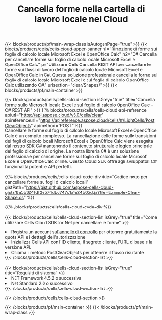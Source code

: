 ﻿---
title:  Cancella forme nella cartella di lavoro locale nel Cloud
description: API cloud e SDK per cancellare forme su Microsoft Excel e OpenOffice Calc. Forme chiare sui fogli di calcolo locali tramite il Cloud Cells API. L'SDK supporta tipi di linguaggi di sviluppo. Includono Android, C#, Go, Java, NodeJS, Perl, PHP, Python, Ruby e swift.
---
{{< blocks/products/pf/main-wrap-class isAutogenPage="true" >}}
{{< blocks/products/cells/cells-cloud-upper-banner h1="Rimozione di forme sul foglio di calcolo locale Microsoft Excel e OpenOffice Calc" h2="C# Cancella per cancellare forme sul foglio di calcolo locale Microsoft Excel e OpenOffice Calc" p="Utilizzare Cells Cancella REST API per cancellare le forme sui flussi di lavoro del foglio di calcolo locale Microsoft Excel e OpenOffice Calc in C#. Questa soluzione professionale cancella le forme sul foglio di calcolo locale Microsoft Excel e sul foglio di calcolo OpenOffice Calc utilizzando C#." urlsection="clear/Shapes/" >}}
{{< blocks/products/pf/main-container >}}

{{< blocks/products/cells/cells-cloud-section isGrey="true" title="Cancella forme sullo Microsoft locale Excel e sul foglio di calcolo OpenOffice Calc - C# REST API" >}}
{{% blocks/products/cells/cells-cloud-api-reference apiurl="https://api.aspose.cloud/v3.0/cells/clear" apireferenceurl="https://apireference.aspose.cloud/cells/#/LightCells/PostClearObjects" apimethod="POST" %}}
<br/>
Cancellare le forme sul foglio di calcolo locale Microsoft Excel e OpenOffice Calc è un compito complesso. La cancellazione delle forme sulle transizioni dei fogli di calcolo locali Microsoft Excel e OpenOffice Calc viene eseguita dal nostro SDK C# mantenendo il contenuto strutturale e logico principale del foglio di calcolo di origine. La nostra libreria C# è una soluzione professionale per cancellare forme sul foglio di calcolo locale Microsoft Excel e OpenOffice Calc online. Questo Cloud SDK offre agli sviluppatori C# funzionalità potenti e API perfetti.
<br/>
<br/>
{{% blocks/products/cells/cells-cloud-code-div title="Codice netto per cancellare forme su fogli di calcolo locali" gistPath="https://gist.github.com/aspose-cells-cloud-gists/8a5b324fdf3e574dbd747c1a1e24b05d.js?file=Example-Clear-Shape.cs" %}}
  
{{% /blocks/products/cells/cells-cloud-code-div %}}
<br/>
<br/>
{{< blocks/products/cells/cells-cloud-section-list isGrey="true" title="Come utilizzare Cells Cloud SDK for Net per cancellare le forme" >}}
<li> Registra un account su<a href="https://dashboard.aspose.cloud/">Pannello di controllo</a> per ottenere gratuitamente la quota API e i dettagli dell'autorizzazione</li>
<li>Inizializza Cells API con l'ID cliente, il segreto cliente, l'URL di base e la versione API.</li>
<li>Chiama il metodo PostClearObjects per ottenere il flusso risultante</li>
{{< /blocks/products/cells/cells-cloud-section-list >}}
<br/>
<br/>
{{< blocks/products/cells/cells-cloud-section-list isGrey="true" title="Requisiti di sistema" >}}
<li>NET Framework 4.5.2 o successiva</li>
<li>Net Standard 2.0 o successivo</li>
{{< /blocks/products/cells/cells-cloud-section-list >}}

{{< /blocks/products/cells/cells-cloud-section >}}

{{< /blocks/products/pf/main-container >}}
{{< /blocks/products/pf/main-wrap-class >}}
